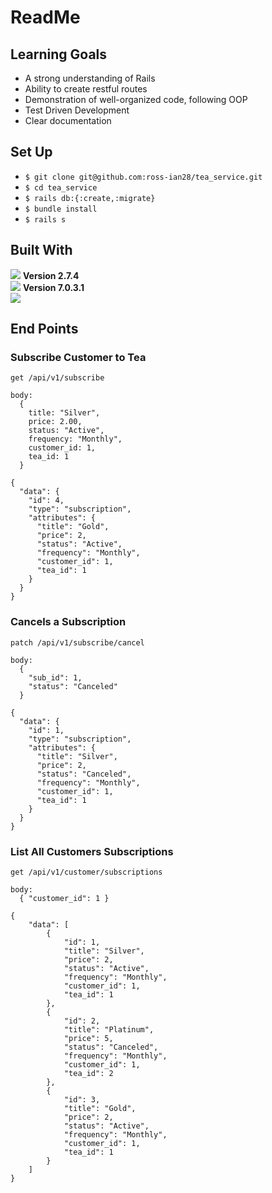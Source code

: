 # ReadMe

## Learning Goals
- A strong understanding of Rails
- Ability to create restful routes
- Demonstration of well-organized code, following OOP
- Test Driven Development
- Clear documentation

## Set Up
- `$ git clone git@github.com:ross-ian28/tea_service.git`
- `$ cd tea_service`
- `$ rails db:{:create,:migrate}`
- `$ bundle install`
- `$ rails s`

## Built With
[<img src="https://img.shields.io/badge/Ruby-CC342D?style=for-the-badge&logo=ruby&logoColor=white"/>](https://www.ruby-lang.org/en/) **Version 2.7.4**<br>
[<img src="https://img.shields.io/badge/Ruby_on_Rails-CC0000?style=for-the-badge&logo=ruby-on-rails&logoColor=white"/>](https://rubyonrails.org/) **Version 7.0.3.1**<br>
[<img src="https://img.shields.io/badge/Postman-FF6C37?style=for-the-badge&logo=Postman&logoColor=white"/>](https://www.postman.com/product/what-is-postman/)<br>

## End Points

### Subscribe Customer to Tea
```
get /api/v1/subscribe
```

```
body:
  {
    title: "Silver",
    price: 2.00,
    status: "Active",
    frequency: "Monthly",
    customer_id: 1,
    tea_id: 1
  }
```
```
{
  "data": {
    "id": 4,
    "type": "subscription",
    "attributes": {
      "title": "Gold",
      "price": 2,
      "status": "Active",
      "frequency": "Monthly",
      "customer_id": 1,
      "tea_id": 1
    }
  }
}
```
### Cancels a Subscription
```
patch /api/v1/subscribe/cancel
```
```
body:
  {
    "sub_id": 1,
    "status": "Canceled"
  }
```

```
{
  "data": {
    "id": 1,
    "type": "subscription",
    "attributes": {
      "title": "Silver",
      "price": 2,
      "status": "Canceled",
      "frequency": "Monthly",
      "customer_id": 1,
      "tea_id": 1
    }
  }
}
```

### List All Customers Subscriptions
```
get /api/v1/customer/subscriptions
```
```
body:
  { "customer_id": 1 }
```

```
{
    "data": [
        {
            "id": 1,
            "title": "Silver",
            "price": 2,
            "status": "Active",
            "frequency": "Monthly",
            "customer_id": 1,
            "tea_id": 1
        },
        {
            "id": 2,
            "title": "Platinum",
            "price": 5,
            "status": "Canceled",
            "frequency": "Monthly",
            "customer_id": 1,
            "tea_id": 2
        },
        {
            "id": 3,
            "title": "Gold",
            "price": 2,
            "status": "Active",
            "frequency": "Monthly",
            "customer_id": 1,
            "tea_id": 1
        }
    ]
}
```
